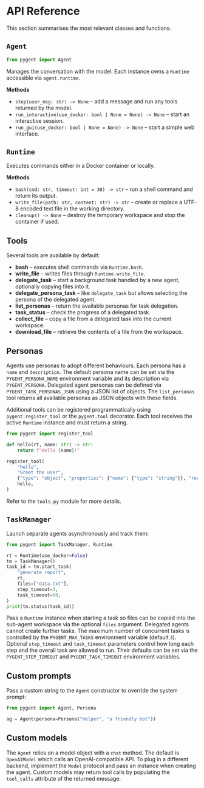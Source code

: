 # API Reference

This section summarises the most relevant classes and functions.

## `Agent`

```python
from pygent import Agent
```

Manages the conversation with the model. Each instance owns a
`Runtime` accessible via ``agent.runtime``.

**Methods**

- `step(user_msg: str) -> None` – add a message and run any tools
  returned by the model.
- `run_interactive(use_docker: bool | None = None) -> None` – start an
  interactive session.
- `run_gui(use_docker: bool | None = None) -> None` – start a simple
  web interface.

## `Runtime`

Executes commands either in a Docker container or locally.

**Methods**

- `bash(cmd: str, timeout: int = 30) -> str` – run a shell command and
  return its output.
- `write_file(path: str, content: str) -> str` – create or replace a
  UTF-8 encoded text file in the working directory.
- `cleanup() -> None` – destroy the temporary workspace and stop the
  container if used.

## Tools

Several tools are available by default:

- **bash** &ndash; executes shell commands via `Runtime.bash`.
- **write_file** &ndash; writes files through `Runtime.write_file`.
- **delegate_task** &ndash; start a background task handled by a new agent,
  optionally copying files into it.
- **delegate_persona_task** &ndash; like ``delegate_task`` but allows selecting
  the persona of the delegated agent.
- **list_personas** &ndash; return the available personas for task delegation.
- **task_status** &ndash; check the progress of a delegated task.
- **collect_file** &ndash; copy a file from a delegated task into the current workspace.
- **download_file** &ndash; retrieve the contents of a file from the workspace.

## Personas

Agents use personas to adopt different behaviours. Each persona has a
``name`` and ``description``. The default persona name can be set via the
``PYGENT_PERSONA_NAME`` environment variable and its description via
``PYGENT_PERSONA``. Delegated agent personas can be defined via
``PYGENT_TASK_PERSONAS_JSON`` using a JSON list of objects. The ``list_personas`` tool returns all available personas as
JSON objects with these fields.

Additional tools can be registered programmatically using
`pygent.register_tool` or the `pygent.tool` decorator. Each tool receives the
active `Runtime` instance and must return a string.

```python
from pygent import register_tool

def hello(rt, name: str) -> str:
    return f"Hello {name}!"

register_tool(
    "hello",
    "Greet the user",
    {"type": "object", "properties": {"name": {"type": "string"}}, "required": ["name"]},
    hello,
)
```

Refer to the `tools.py` module for more details.

## `TaskManager`

Launch separate agents asynchronously and track them:

```python
from pygent import TaskManager, Runtime

rt = Runtime(use_docker=False)
tm = TaskManager()
task_id = tm.start_task(
    "generate report",
    rt,
    files=["data.txt"],
    step_timeout=5,
    task_timeout=60,
)
print(tm.status(task_id))
```
Pass a ``Runtime`` instance when starting a task so files can be copied into the
sub-agent workspace via the optional ``files`` argument. Delegated agents cannot
create further tasks. The maximum number of concurrent tasks is controlled by
the ``PYGENT_MAX_TASKS`` environment variable (default ``3``).
Optional ``step_timeout`` and ``task_timeout`` parameters control how long each
step and the overall task are allowed to run. Their defaults can be set via the
``PYGENT_STEP_TIMEOUT`` and ``PYGENT_TASK_TIMEOUT`` environment variables.

## Custom prompts

Pass a custom string to the `Agent` constructor to override the system prompt:

```python
from pygent import Agent, Persona

ag = Agent(persona=Persona("Helper", "a friendly bot"))
```

## Custom models

The `Agent` relies on a model object with a ``chat`` method. The default is
``OpenAIModel`` which calls an OpenAI-compatible API. To plug in a different
backend, implement the ``Model`` protocol and pass an instance when creating the
agent. Custom models may return tool calls by populating the ``tool_calls``
attribute of the returned message.

